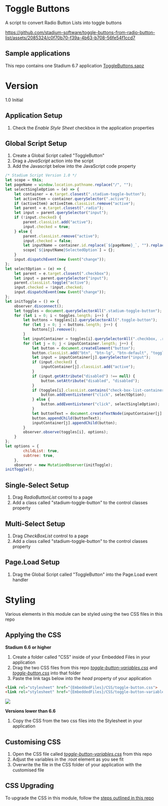 # Toggle Buttons

A script to convert Radio Button Lists into toggle buttons

https://github.com/stadium-software/toggle-buttons-from-radio-button-list/assets/2085324/c0f70b70-f39a-4b63-b708-56fe54f1ccd7

## Sample applications
This repo contains one Stadium 6.7 application
[ToggleButtons.sapz](Stadium6/ToggleButtons.sapz?raw=true)

# Version 
1.0 Initial

## Application Setup
1. Check the *Enable Style Sheet* checkbox in the application properties

## Global Script Setup
1. Create a Global Script called "ToggleButton"
3. Drag a *JavaScript* action into the script
4. Add the Javascript below into the JavaScript code property
```javascript
/* Stadium Script Version 1.0 */
let scope = this;
let pageName = window.location.pathname.replace("/", "");
let selectSingleOption = (e) => {
    let container = e.target.closest(".stadium-toggle-button");
    let activeItem = container.querySelector(".active");
    if (activeItem) activeItem.classList.remove("active");
    let parent = e.target.closest(".radio");
    let input = parent.querySelector("input");
    if (!input.checked) {
        parent.classList.add("active");
        input.checked = true;
    } else {
        parent.classList.remove("active");
        input.checked = false;
        let inputName = container.id.replace(`${pageName}_`, "").replace("-container", "");
        scope[`${inputName}SelectedOption`] = {};
    }
    input.dispatchEvent(new Event("change"));
};
let selectOption = (e) => {
    let parent = e.target.closest(".checkbox");
    let input = parent.querySelector("input");
    parent.classList.toggle("active");
    input.checked = !input.checked;
    input.dispatchEvent(new Event("change"));
};
let initToggle = () => {
    observer.disconnect();
    let toggles = document.querySelectorAll(".stadium-toggle-button");
    for (let i = 0; i < toggles.length; i++) {
        let buttons = toggles[i].querySelectorAll(".toggle-button");
        for (let j = 0; j < buttons.length; j++) {
            buttons[j].remove();
        }
        let inputContainer = toggles[i].querySelectorAll(".checkbox, .radio");
        for (let j = 0; j < inputContainer.length; j++) {
            let button = document.createElement("button");
            button.classList.add("btn", "btn-lg", "btn-default", "toggle-button");
            let input = inputContainer[j].querySelector("input");
            if (input.checked) {
                inputContainer[j].classList.add("active");
            }
            if (input.getAttribute("disabled") !== null) {
                button.setAttribute("disabled", "disabled");
            }
            if (toggles[i].classList.contains("check-box-list-container")) {
                button.addEventListener("click", selectOption);
            } else {
                button.addEventListener("click", selectSingleOption);
            }
            let buttonText = document.createTextNode(inputContainer[j].querySelector("label").textContent);
            button.appendChild(buttonText);
            inputContainer[j].appendChild(button);
        }
        observer.observe(toggles[i], options);
    }
};
let options = {
        childList: true,
        subtree: true,
    },
    observer = new MutationObserver(initToggle);
initToggle();
```

## Single-Select Setup
1. Drag *RadioButtonList* control to a page
2. Add a class called "stadium-toggle-button" to the control classes property

## Multi-Select Setup
1. Drag *CheckBoxList* control to a page
2. Add a class called "stadium-toggle-button" to the control classes property

## Page.Load Setup
1. Drag the Global Script called "ToggleButton" into the Page.Load event handler

# Styling
Various elements in this module can be styled using the two CSS files in this repo

## Applying the CSS

**Stadium 6.6 or higher**
1. Create a folder called "CSS" inside of your Embedded Files in your application
2. Drag the two CSS files from this repo [*toggle-button-variables.css*](toggle-button-variables.css) and [*toggle-button.css*](toggle-button.css) into that folder
3. Paste the link tags below into the *head* property of your application
```html
<link rel="stylesheet" href="{EmbeddedFiles}/CSS/toggle-button.css">
<link rel="stylesheet" href="{EmbeddedFiles}/CSS/toggle-button-variables.css">
``` 

![](images/ApplicationHeadProp.png)

**Versions lower than 6.6**
1. Copy the CSS from the two css files into the Stylesheet in your application

## Customising CSS
1. Open the CSS file called [*toggle-button-variables.css*](toggle-button-variables.css) from this repo
2. Adjust the variables in the *:root* element as you see fit
3. Overwrite the file in the CSS folder of your application with the customised file

## CSS Upgrading
To upgrade the CSS in this module, follow the [steps outlined in this repo](https://github.com/stadium-software/samples-upgrading)
